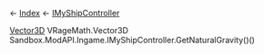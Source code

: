 ← [Index](Api-Index) ← [IMyShipController](Sandbox.ModAPI.Ingame.IMyShipController)

[Vector3D](VRageMath.Vector3D) VRageMath.Vector3D Sandbox.ModAPI.Ingame.IMyShipController.GetNaturalGravity()()